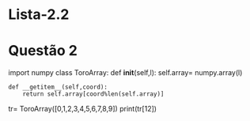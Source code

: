 # Lista-2.2

# Questão 2
import numpy
class ToroArray:
    def __init__(self,l):
        self.array= numpy.array(l)
    
    def __getitem__(self,coord):
        return self.array[coord%len(self.array)]
tr= ToroArray([0,1,2,3,4,5,6,7,8,9])
print(tr[12])
